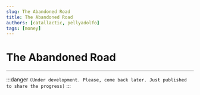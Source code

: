 ```yaml
---
slug: The Abandoned Road
title: The Abandoned Road
authors: [catallactic, pellyadolfo]
tags: [money]
---
```


# The Abandoned Road
---

:::danger
`(Under development. Please, come back later. Just published to share the progress)`
:::
